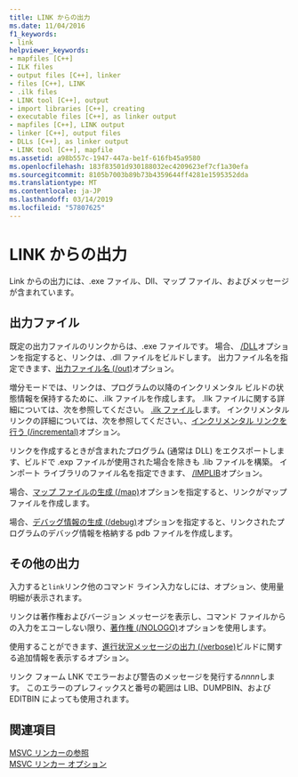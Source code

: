 ```yaml
---
title: LINK からの出力
ms.date: 11/04/2016
f1_keywords:
- link
helpviewer_keywords:
- mapfiles [C++]
- ILK files
- output files [C++], linker
- files [C++], LINK
- .ilk files
- LINK tool [C++], output
- import libraries [C++], creating
- executable files [C++], as linker output
- mapfiles [C++], LINK output
- linker [C++], output files
- DLLs [C++], as linker output
- LINK tool [C++], mapfile
ms.assetid: a98b557c-1947-447a-be1f-616fb45a9580
ms.openlocfilehash: 183f83501d930188032ec4209623ef7cf1a30efa
ms.sourcegitcommit: 8105b7003b89b73b4359644ff4281e1595352dda
ms.translationtype: MT
ms.contentlocale: ja-JP
ms.lasthandoff: 03/14/2019
ms.locfileid: "57807625"
---
```

# <a name="link-output"></a>LINK からの出力

Link からの出力には、.exe ファイル、Dll、マップ ファイル、およびメッセージが含まれています。

##  <a name="_core_output_files"></a> 出力ファイル

既定の出力ファイルのリンクからは、.exe ファイルです。 場合、 [/DLL](dll-build-a-dll.md)オプションを指定すると、リンクは、.dll ファイルをビルドします。 出力ファイル名を指定できます、[出力ファイル名 (/out)](out-output-file-name.md)オプション。

増分モードでは、リンクは、プログラムの以降のインクリメンタル ビルドの状態情報を保持するために、.ilk ファイルを作成します。 .Ilk ファイルに関する詳細については、次を参照してください。 [.ilk ファイル](dot-ilk-files-as-linker-input.md)します。 インクリメンタル リンクの詳細については、次を参照してください。、[インクリメンタル リンクを行う (/incremental)](incremental-link-incrementally.md)オプション。

リンクを作成するときが含まれたプログラム (通常は DLL) をエクスポートします、ビルドで .exp ファイルが使用された場合を除きも .lib ファイルを構築。 インポート ライブラリのファイル名を指定できます、 [/IMPLIB](implib-name-import-library.md)オプション。

場合、[マップ ファイルの生成 (/map)](map-generate-mapfile.md)オプションを指定すると、リンクがマップ ファイルを作成します。

場合、[デバッグ情報の生成 (/debug)](debug-generate-debug-info.md)オプションを指定すると、リンクされたプログラムのデバッグ情報を格納する pdb ファイルを作成します。

##  <a name="_core_other_output"></a> その他の出力

入力すると`link`リンク他のコマンド ライン入力なしには、オプション、使用量明細が表示されます。

リンクは著作権およびバージョン メッセージを表示し、コマンド ファイルからの入力をエコーしない限り、[著作権 (/NOLOGO)](nologo-suppress-startup-banner-linker.md)オプションを使用します。

使用することができます、[進行状況メッセージの出力 (/verbose)](verbose-print-progress-messages.md)ビルドに関する追加情報を表示するオプション。

リンク フォーム LNK でエラーおよび警告のメッセージを発行する*nnnn*します。 このエラーのプレフィックスと番号の範囲は LIB、DUMPBIN、および EDITBIN によっても使用されます。

## <a name="see-also"></a>関連項目

[MSVC リンカーの参照](linking.md)<br/>
[MSVC リンカー オプション](linker-options.md)
